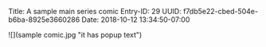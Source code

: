 Title: A sample main series comic
Entry-ID: 29
UUID: f7db5e22-cbed-504e-b6ba-8925e3660286
Date: 2018-10-12 13:34:50-07:00

![](sample comic.jpg "it has popup text")